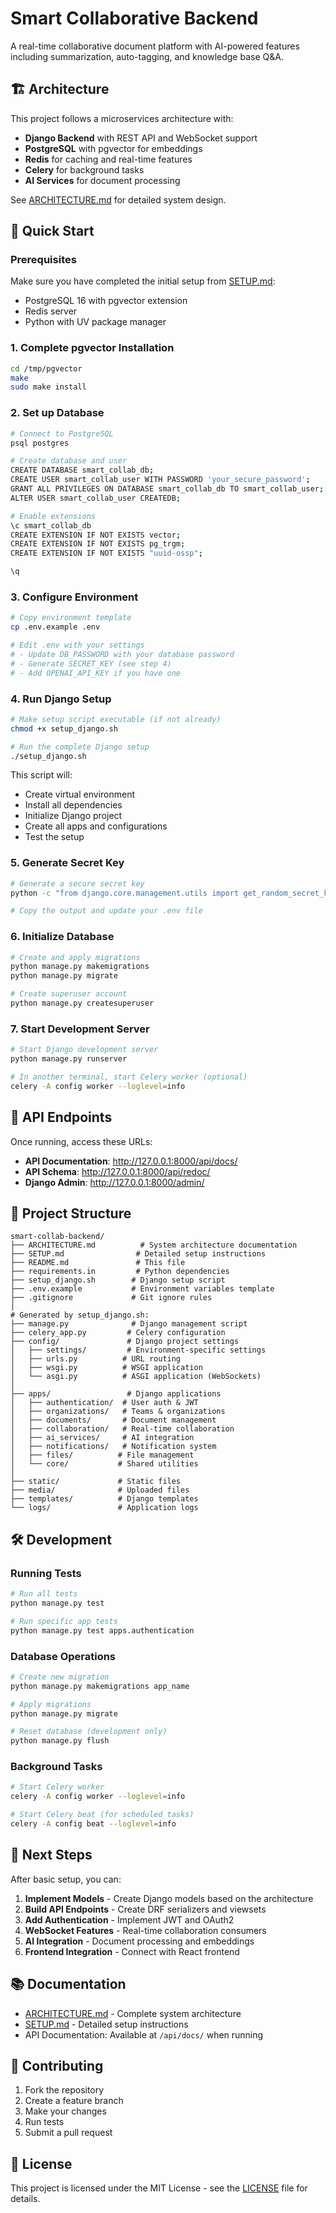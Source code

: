 # Smart Collaborative Backend

A real-time collaborative document platform with AI-powered features including summarization, auto-tagging, and knowledge base Q&A.

## 🏗️ Architecture

This project follows a microservices architecture with:
- **Django Backend** with REST API and WebSocket support
- **PostgreSQL** with pgvector for embeddings
- **Redis** for caching and real-time features
- **Celery** for background tasks
- **AI Services** for document processing

See [ARCHITECTURE.md](ARCHITECTURE.md) for detailed system design.

## 🚀 Quick Start

### Prerequisites

Make sure you have completed the initial setup from [SETUP.md](SETUP.md):
- PostgreSQL 16 with pgvector extension
- Redis server
- Python with UV package manager

### 1. Complete pgvector Installation

```bash
cd /tmp/pgvector
make
sudo make install
```

### 2. Set up Database

```bash
# Connect to PostgreSQL
psql postgres

# Create database and user
CREATE DATABASE smart_collab_db;
CREATE USER smart_collab_user WITH PASSWORD 'your_secure_password';
GRANT ALL PRIVILEGES ON DATABASE smart_collab_db TO smart_collab_user;
ALTER USER smart_collab_user CREATEDB;

# Enable extensions
\c smart_collab_db
CREATE EXTENSION IF NOT EXISTS vector;
CREATE EXTENSION IF NOT EXISTS pg_trgm;
CREATE EXTENSION IF NOT EXISTS "uuid-ossp";

\q
```

### 3. Configure Environment

```bash
# Copy environment template
cp .env.example .env

# Edit .env with your settings
# - Update DB_PASSWORD with your database password
# - Generate SECRET_KEY (see step 4)
# - Add OPENAI_API_KEY if you have one
```

### 4. Run Django Setup

```bash
# Make setup script executable (if not already)
chmod +x setup_django.sh

# Run the complete Django setup
./setup_django.sh
```

This script will:
- Create virtual environment
- Install all dependencies
- Initialize Django project
- Create all apps and configurations
- Test the setup

### 5. Generate Secret Key

```bash
# Generate a secure secret key
python -c "from django.core.management.utils import get_random_secret_key; print('SECRET_KEY=' + get_random_secret_key())"

# Copy the output and update your .env file
```

### 6. Initialize Database

```bash
# Create and apply migrations
python manage.py makemigrations
python manage.py migrate

# Create superuser account
python manage.py createsuperuser
```

### 7. Start Development Server

```bash
# Start Django development server
python manage.py runserver

# In another terminal, start Celery worker (optional)
celery -A config worker --loglevel=info
```

## 🔗 API Endpoints

Once running, access these URLs:

- **API Documentation**: http://127.0.0.1:8000/api/docs/
- **API Schema**: http://127.0.0.1:8000/api/redoc/
- **Django Admin**: http://127.0.0.1:8000/admin/

## 📁 Project Structure

```
smart-collab-backend/
├── ARCHITECTURE.md          # System architecture documentation
├── SETUP.md                # Detailed setup instructions
├── README.md               # This file
├── requirements.in         # Python dependencies
├── setup_django.sh        # Django setup script
├── .env.example           # Environment variables template
├── .gitignore             # Git ignore rules
│
# Generated by setup_django.sh:
├── manage.py              # Django management script
├── celery_app.py         # Celery configuration
├── config/               # Django project settings
│   ├── settings/         # Environment-specific settings
│   ├── urls.py          # URL routing
│   ├── wsgi.py          # WSGI application
│   └── asgi.py          # ASGI application (WebSockets)
│
├── apps/                 # Django applications
│   ├── authentication/  # User auth & JWT
│   ├── organizations/   # Teams & organizations
│   ├── documents/       # Document management
│   ├── collaboration/   # Real-time collaboration
│   ├── ai_services/     # AI integration
│   ├── notifications/   # Notification system
│   ├── files/          # File management
│   └── core/           # Shared utilities
│
├── static/             # Static files
├── media/              # Uploaded files
├── templates/          # Django templates
└── logs/               # Application logs
```

## 🛠️ Development

### Running Tests

```bash
# Run all tests
python manage.py test

# Run specific app tests
python manage.py test apps.authentication
```

### Database Operations

```bash
# Create new migration
python manage.py makemigrations app_name

# Apply migrations
python manage.py migrate

# Reset database (development only)
python manage.py flush
```

### Background Tasks

```bash
# Start Celery worker
celery -A config worker --loglevel=info

# Start Celery beat (for scheduled tasks)
celery -A config beat --loglevel=info
```

## 🔄 Next Steps

After basic setup, you can:

1. **Implement Models** - Create Django models based on the architecture
2. **Build API Endpoints** - Create DRF serializers and viewsets
3. **Add Authentication** - Implement JWT and OAuth2
4. **WebSocket Features** - Real-time collaboration consumers
5. **AI Integration** - Document processing and embeddings
6. **Frontend Integration** - Connect with React frontend

## 📚 Documentation

- [ARCHITECTURE.md](ARCHITECTURE.md) - Complete system architecture
- [SETUP.md](SETUP.md) - Detailed setup instructions
- API Documentation: Available at `/api/docs/` when running

## 🤝 Contributing

1. Fork the repository
2. Create a feature branch
3. Make your changes
4. Run tests
5. Submit a pull request

## 📄 License

This project is licensed under the MIT License - see the [LICENSE](LICENSE) file for details.
